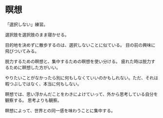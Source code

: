 # 瞑想

「選択しない」練習。

選択肢を選択肢のまま寝かせる。

目的地を決めずに散歩するのは、選択しないことに似ている。
目の前の興味に飛びついてみる。

脱力するための瞑想と、集中するための瞑想を使い分ける。
疲れた時は脱力するために瞑想した方がいい。

やりたいことがなかったら別に何もしなくていいのかもしれない。ただ、それは暇つぶしではなく、本当に何もしない。

瞑想では、思い浮かんだことをわきによけていって、外から思考している自分を観察する。
思考よりも観察。

瞑想によって、世界との同一感を味わうことに集中する。
